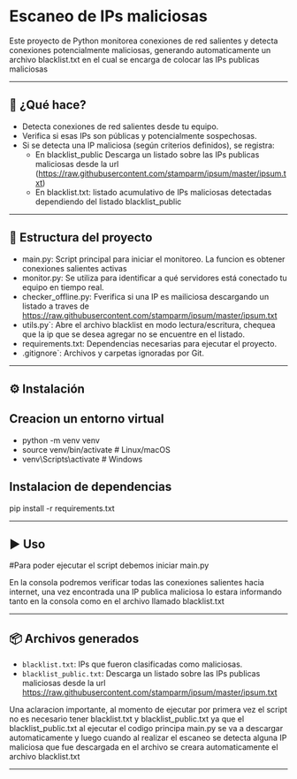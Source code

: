 # Escaneo de IPs maliciosas

Este proyecto de Python monitorea conexiones de red salientes y detecta conexiones potencialmente maliciosas, generando automaticamente un archivo blacklist.txt en el cual se encarga de colocar las IPs publicas maliciosas

---

## 🚀 ¿Qué hace?

- Detecta conexiones de red salientes desde tu equipo.
- Verifica si esas IPs son públicas y potencialmente sospechosas.
- Si se detecta una IP maliciosa (según criterios definidos), se registra:
  - En blacklist_public Descarga un listado sobre las IPs publicas maliciosas desde la url (https://raw.githubusercontent.com/stamparm/ipsum/master/ipsum.txt)
  - En blacklist.txt: listado acumulativo de IPs maliciosas detectadas dependiendo del listado blacklist_public

---

## 📁 Estructura del proyecto

- main.py: Script principal para iniciar el monitoreo. La funcion es obtener conexiones salientes activas
- monitor.py: Se utiliza para identificar a qué servidores está conectado tu equipo en tiempo real.
- checker_offline.py: Fverifica si una IP es mailiciosa descargando un listado a traves de https://raw.githubusercontent.com/stamparm/ipsum/master/ipsum.txt
- utils.py`: Abre el archivo blacklist en modo lectura/escritura, chequea que la ip que se desea agregar no se encuentre en el listado.
- requirements.txt: Dependencias necesarias para ejecutar el proyecto.
- .gitignore`: Archivos y carpetas ignoradas por Git.

---

## ⚙️ Instalación

## Creacion un entorno virtual

- python -m venv venv
- source venv/bin/activate  # Linux/macOS
- venv\Scripts\activate   # Windows

## Instalacion de dependencias

pip install -r requirements.txt

---

## ▶️ Uso

#Para poder ejecutar el script debemos iniciar main.py

En la consola podremos verificar todas las conexiones salientes hacia internet, una vez encontrada una IP publica maliciosa lo estara informando tanto en la consola como en el archivo llamado blacklist.txt


---

## 📦 Archivos generados

- `blacklist.txt`: IPs que fueron clasificadas como maliciosas.
- `blacklist_public.txt`: Descarga un listado sobre las IPs publicas maliciosas desde la url https://raw.githubusercontent.com/stamparm/ipsum/master/ipsum.txt

Una aclaracion importante, al momento de ejecutar por primera vez el script no es necesario tener blacklist.txt y blacklist_public.txt ya que el blacklist_public.txt al ejecutar el codigo principa main.py se va a descargar automaticamente y luego cuando al realizar el escaneo se detecta alguna IP maliciosa que fue descargada en el archivo se creara automaticamente el archivo blacklist.txt

---

